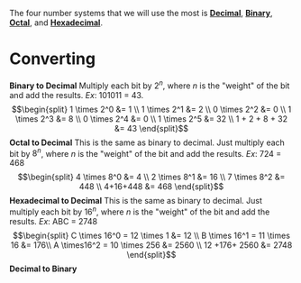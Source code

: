 The four number systems that we will use the most is **[Decimal](https://en.wikipedia.org/wiki/Decimal)**, **[Binary](https://en.wikipedia.org/wiki/Binary_number)**, **[Octal](https://en.wikipedia.org/wiki/Octal)**, and **[Hexadecimal](https://simple.wikipedia.org/wiki/Hexadecimal)**. 
# Converting
**Binary to Decimal** 
Multiply each bit by $2^n$, where $n$ is the "weight" of the bit and add the results.
*Ex*: 101011 = 43. 
$$\begin{split}
1 \times 2^0 &= 1 \\
1 \times 2^1 &= 2 \\
0 \times 2^2 &= 0 \\
1 \times 2^3 &= 8 \\
0 \times 2^4 &= 0 \\
1 \times 2^5 &= 32 \\
1 + 2 + 8 + 32 &= 43
\end{split}$$**Octal to Decimal** 
This is the same as binary to decimal. Just multiply each bit by $8^n$, where $n$ is the "weight" of the bit and add the results.
*Ex*: 724 = 468
$$\begin{split}
4 \times 8^0 &= 4 \\
2 \times 8^1 &= 16 \\
7 \times 8^2 &= 448 \\
4+16+448 &= 468
\end{split}$$**Hexadecimal to Decimal**
This is the same as binary to decimal. Just multiply each bit by $16^n$, where $n$ is the "weight" of the bit and add the results.
*Ex*: ABC = 2748
$$\begin{split}
C \times 16^0 = 12 \times 1 &= 12 \\
B \times 16^1 = 11 \times 16 &= 176\\
A \times16^2 = 10 \times 256 &= 2560 \\
12 +176+ 2560 &= 2748
\end{split}$$**Decimal to Binary**
